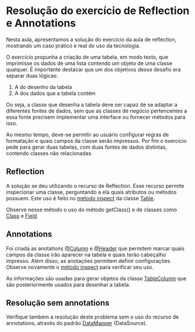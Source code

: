 # Resolução do exercício de Reflection e Annotations


Nesta aula, apresentamos a solução do exercício da aula de reflection, mostrando um caso prático e real do uso da 
tecnologia.

O exercício propunha a criação de uma tabela, em modo texto, que imprimisse os dados de uma lista contendo um objeto de 
uma classe qualquer. É importante destacar que um dos objetivos desse desafio era separar duas lógicas:

1. A do desenho da tabela
1. A dos dados que a tabela contém

Ou seja, a classe que desenha a tabela deve ser capaz de se adaptar a diferentes fontes de dados, sem que as classes de 
negócio pertencentes a essa fonte precisem implementar uma interface ou fornecer métodos para isso.

Ao mesmo tempo, deve-se permitir ao usuário configurar regras de formatação e quais campos da classe serão impressos. 
Por fim o exercício pede para gerar duas tabelas, com duas fontes de dados distintas, contendo classes não relacionadas.

## Reflection

A solução se deu utilizando o recurso de Reflection. Esse recurso permite inspecionar uma classe, perguntando a ela 
quais atributos ou métodos possuem. Este uso é feito no 
[método inspect](https://github.com/ProgAvancada/a17/blob/master/src/br/pucpr/annotations/Table.java#L12-L34) da classe 
[Table](https://github.com/ProgAvancada/a17/blob/master/src/br/pucpr/annotations/Table.java).

Observe nesse método o uso do método getClass() e de classes como 
[Class](https://docs.oracle.com/javase/8/docs/api/java/lang/Class.html) e 
[Field](https://docs.oracle.com/javase/8/docs/api/java/lang/Field.html).

## Annotations

Foi criada as anotations [@Column](https://github.com/ProgAvancada/a17/blob/master/src/br/pucpr/annotations/Column.java)
e [@Header](https://github.com/ProgAvancada/a17/blob/master/src/br/pucpr/annotations/Header.java) que permitem marcar 
quais campos da classe irão aparecer na tabela e quais terão cabeçalho impresso. Além disso, as anotações permitem 
definir configurações. Observe novamente o 
[método inspect](https://github.com/ProgAvancada/a17/blob/master/src/br/pucpr/annotations/Table.java#L12-L34)
para verificar seu uso.

As informações são usadas para gerar objetos da classe 
[TableColumn](https://github.com/ProgAvancada/a17/blob/master/src/br/pucpr/annotations/TableColumn.java)
que são posteriormente usados para desenhar a tabela.

## Resolução sem annotations

Verifique também a resolução deste problema sem o uso do recurso de annotations, através do padrão 
[DataMapper](https://github.com/ProgAvancada/a17-02) (DataSource).

